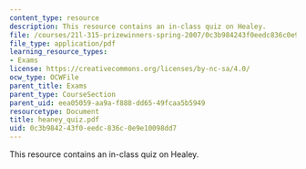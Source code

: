 ```yaml
---
content_type: resource
description: This resource contains an in-class quiz on Healey.
file: /courses/21l-315-prizewinners-spring-2007/0c3b984243f0eedc836c0e9e10098dd7_heaney_quiz.pdf
file_type: application/pdf
learning_resource_types:
- Exams
license: https://creativecommons.org/licenses/by-nc-sa/4.0/
ocw_type: OCWFile
parent_title: Exams
parent_type: CourseSection
parent_uid: eea05059-aa9a-f888-dd65-49fcaa5b5949
resourcetype: Document
title: heaney_quiz.pdf
uid: 0c3b9842-43f0-eedc-836c-0e9e10098dd7
---
```

This resource contains an in-class quiz on Healey.